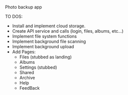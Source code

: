 Photo backup app

TO DOS:
* Install and implement cloud storage.
* Create API service and calls (login, files, albums, etc...)
* Implement file system functions
* Implement background file scanning
* Implement background upload
* Add Pages:
    * Files (stubbed as landing)
    * Albums
    * Settings (stubbed)
    * Shared
    * Archive
    * Help
    * FeedBack

